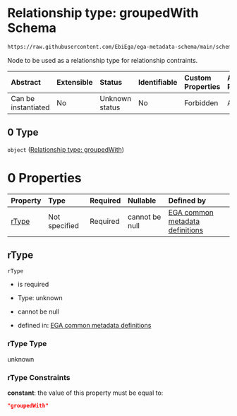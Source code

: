 # Relationship type: groupedWith Schema

```txt
https://raw.githubusercontent.com/EbiEga/ega-metadata-schema/main/schemas/EGA.protocol.json#/properties/protocolRelationships/items/allOf/1/anyOf/2/allOf/0/anyOf/0
```

Node to be used as a relationship type for relationship contraints.

| Abstract            | Extensible | Status         | Identifiable | Custom Properties | Additional Properties | Access Restrictions | Defined In                                                                       |
| :------------------ | :--------- | :------------- | :----------- | :---------------- | :-------------------- | :------------------ | :------------------------------------------------------------------------------- |
| Can be instantiated | No         | Unknown status | No           | Forbidden         | Allowed               | none                | [EGA.protocol.json\*](../../../schemas/EGA.protocol.json "open original schema") |

## 0 Type

`object` ([Relationship type: groupedWith](ega-4-definitions-relationship-type-groupedwith.md))

# 0 Properties

| Property        | Type          | Required | Nullable       | Defined by                                                                                                                                                                                                                                                    |
| :-------------- | :------------ | :------- | :------------- | :------------------------------------------------------------------------------------------------------------------------------------------------------------------------------------------------------------------------------------------------------------ |
| [rType](#rtype) | Not specified | Required | cannot be null | [EGA common metadata definitions](ega-4-definitions-relationship-type-groupedwith-properties-rtype.md "https://raw.githubusercontent.com/EbiEga/ega-metadata-schema/main/schemas/EGA.common-definitions.json#/definitions/rTypeGroupedWith/properties/rType") |

## rType



`rType`

*   is required

*   Type: unknown

*   cannot be null

*   defined in: [EGA common metadata definitions](ega-4-definitions-relationship-type-groupedwith-properties-rtype.md "https://raw.githubusercontent.com/EbiEga/ega-metadata-schema/main/schemas/EGA.common-definitions.json#/definitions/rTypeGroupedWith/properties/rType")

### rType Type

unknown

### rType Constraints

**constant**: the value of this property must be equal to:

```json
"groupedWith"
```
